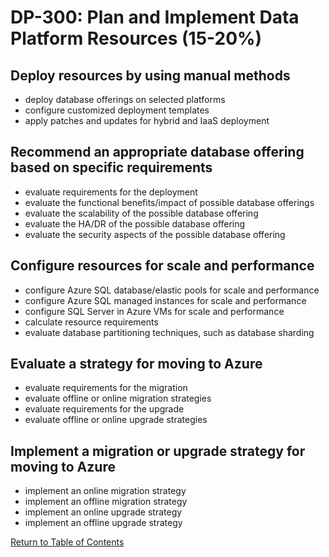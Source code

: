 # DP-300: Plan and Implement Data Platform Resources (15-20%)

## Deploy resources by using manual methods
* deploy database offerings on selected platforms
* configure customized deployment templates
* apply patches and updates for hybrid and IaaS deployment

## Recommend an appropriate database offering based on specific requirements
* evaluate requirements for the deployment
* evaluate the functional benefits/impact of possible database offerings
* evaluate the scalability of the possible database offering
* evaluate the HA/DR of the possible database offering
* evaluate the security aspects of the possible database offering

## Configure resources for scale and performance
* configure Azure SQL database/elastic pools for scale and performance
* configure Azure SQL managed instances for scale and performance
* configure SQL Server in Azure VMs for scale and performance
* calculate resource requirements
* evaluate database partitioning techniques, such as database sharding

## Evaluate a strategy for moving to Azure
* evaluate requirements for the migration
* evaluate offline or online migration strategies
* evaluate requirements for the upgrade
* evaluate offline or online upgrade strategies

## Implement a migration or upgrade strategy for moving to Azure
* implement an online migration strategy
* implement an offline migration strategy
* implement an online upgrade strategy
* implement an offline upgrade strategy

[Return to Table of Contents](README.md)